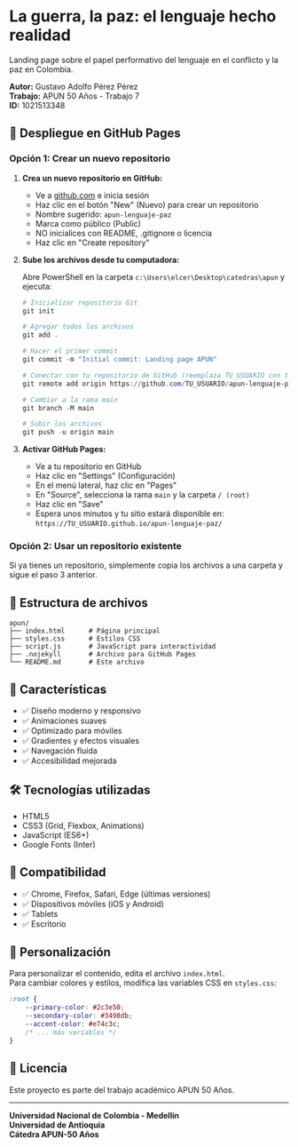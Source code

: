 # La guerra, la paz: el lenguaje hecho realidad

Landing page sobre el papel performativo del lenguaje en el conflicto y la paz en Colombia.

**Autor:** Gustavo Adolfo Pérez Pérez  
**Trabajo:** APUN 50 Años - Trabajo 7  
**ID:** 1021513348

## 🚀 Despliegue en GitHub Pages

### Opción 1: Crear un nuevo repositorio

1. **Crea un nuevo repositorio en GitHub:**
   - Ve a [github.com](https://github.com) e inicia sesión
   - Haz clic en el botón "New" (Nuevo) para crear un repositorio
   - Nombre sugerido: `apun-lenguaje-paz`
   - Marca como público (Public)
   - NO inicialices con README, .gitignore o licencia
   - Haz clic en "Create repository"

2. **Sube los archivos desde tu computadora:**
   
   Abre PowerShell en la carpeta `c:\Users\elcer\Desktop\catedras\apun` y ejecuta:

   ```powershell
   # Inicializar repositorio Git
   git init
   
   # Agregar todos los archivos
   git add .
   
   # Hacer el primer commit
   git commit -m "Initial commit: Landing page APUN"
   
   # Conectar con tu repositorio de GitHub (reemplaza TU_USUARIO con tu nombre de usuario)
   git remote add origin https://github.com/TU_USUARIO/apun-lenguaje-paz.git
   
   # Cambiar a la rama main
   git branch -M main
   
   # Subir los archivos
   git push -u origin main
   ```

3. **Activar GitHub Pages:**
   - Ve a tu repositorio en GitHub
   - Haz clic en "Settings" (Configuración)
   - En el menú lateral, haz clic en "Pages"
   - En "Source", selecciona la rama `main` y la carpeta `/ (root)`
   - Haz clic en "Save"
   - Espera unos minutos y tu sitio estará disponible en:
     `https://TU_USUARIO.github.io/apun-lenguaje-paz/`

### Opción 2: Usar un repositorio existente

Si ya tienes un repositorio, simplemente copia los archivos a una carpeta y sigue el paso 3 anterior.

## 📁 Estructura de archivos

```
apun/
├── index.html      # Página principal
├── styles.css      # Estilos CSS
├── script.js       # JavaScript para interactividad
├── .nojekyll       # Archivo para GitHub Pages
└── README.md       # Este archivo
```

## 🎨 Características

- ✅ Diseño moderno y responsivo
- ✅ Animaciones suaves
- ✅ Optimizado para móviles
- ✅ Gradientes y efectos visuales
- ✅ Navegación fluida
- ✅ Accesibilidad mejorada

## 🛠️ Tecnologías utilizadas

- HTML5
- CSS3 (Grid, Flexbox, Animations)
- JavaScript (ES6+)
- Google Fonts (Inter)

## 📱 Compatibilidad

- ✅ Chrome, Firefox, Safari, Edge (últimas versiones)
- ✅ Dispositivos móviles (iOS y Android)
- ✅ Tablets
- ✅ Escritorio

## 🔧 Personalización

Para personalizar el contenido, edita el archivo `index.html`.  
Para cambiar colores y estilos, modifica las variables CSS en `styles.css`:

```css
:root {
    --primary-color: #2c3e50;
    --secondary-color: #3498db;
    --accent-color: #e74c3c;
    /* ... más variables */
}
```

## 📝 Licencia

Este proyecto es parte del trabajo académico APUN 50 Años.

---

**Universidad Nacional de Colombia - Medellín**  
**Universidad de Antioquia**  
**Cátedra APUN-50 Años**

